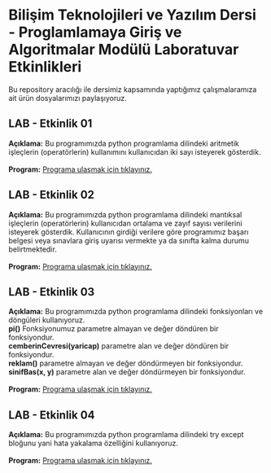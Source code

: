 # Bilişim Teknolojileri ve Yazılım Dersi - Proglamlamaya Giriş ve Algoritmalar Modülü Laboratuvar Etkinlikleri
Bu repository aracılığı ile dersimiz kapsamında yaptığımız çalışmalaramıza ait ürün dosyalarımızı paylaşıyoruz.
## LAB - Etkinlik 01
**Açıklama:** Bu programımızda python programlama dilindeki aritmetik işleçlerin (operatörlerin) kullanımını kullanıcıdan iki sayı isteyerek gösterdik.<br><br>
**Program:** [Programa ulaşmak için tıklayınız.](https://github.com/Haktan-AKCAY/PGA2028C/blob/main/lab01_aritmetikIslecler.py)

## LAB - Etkinlik 02
**Açıklama:** Bu programımızda python programlama dilindeki mantıksal işleçlerin (operatörlerin) kullanıcıdan ortalama ve zayıf sayısı verilerini isteyerek gösterdik. Kullanıcının girdiği verilere göre programımız başarı belgesi veya sınavlara giriş uyarısı vermekte ya da sınıfta kalma durumu belirtmektedir.<br><br>
**Program:** [Programa ulaşmak için tıklayınız.](https://github.com/Haktan-AKCAY/PGA2028C/blob/main/lab02_mantiksalIslecler.py)

## LAB - Etkinlik 03
**Açıklama:** Bu programımızda python programlama dilindeki fonksiyonları ve döngüleri kullanıyoruz. 
<br>**pi()** Fonksiyonumuz parametre almayan ve değer döndüren bir fonksiyondur.
<br>**cemberinCevresi(yaricap)** parametre alan ve değer döndüren bir fonksiyondur.
<br>**reklam()** parametre almayan ve değer döndürmeyen bir fonksiyondur.
<br>**sinifBas(x, y)** parametre alan ve değer döndürmeyen bir fonksiyondur.<br><br>
**Program:** [Programa ulaşmak için tıklayınız.](https://github.com/Haktan-AKCAY/PGA2028C/blob/main/lab03_fonksiyonlarVeDonguler.py)

## LAB - Etkinlik 04
**Açıklama:** Bu programımızda python programlama dilindeki try except bloğunu yani hata yakalama özelliğini kullanıyoruz. <br><br>
**Program:** [Programa ulaşmak için tıklayınız.](https://github.com/Haktan-AKCAY/PGA2028C/blob/main/Lab04_A.py)
